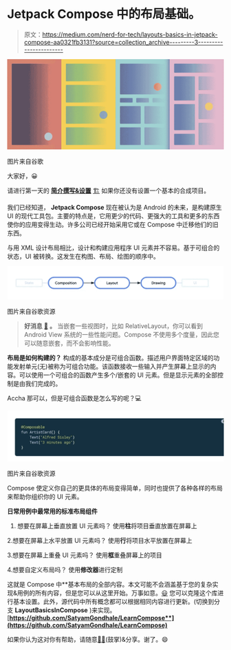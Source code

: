 # Jetpack Compose 中的布局基础。

> 原文：<https://medium.com/nerd-for-tech/layouts-basics-in-jetpack-compose-aa0321fb3131?source=collection_archive---------3----------------------->

![](img/7b738e3bd1e6c34873dfe328eecf1bd8.png)

图片来自谷歌

大家好，😀

请进行第一天的 [**简介撰写&设置**](https://gondhalesatyam-28082.medium.com/1st-day-of-learning-jetpack-compose-db3865bc5ca4) [🏗️](https://emojipedia.org/building-construction/) 如果你还没有设置一个基本的合成项目。

我们已经知道， **Jetpack Compose** 现在被认为是 Android 的未来，是构建原生 UI 的现代工具包。主要的特点是，它用更少的代码、更强大的工具和更多的东西使你的应用变得生动。许多公司已经开始采用它或在 Compose 中迁移他们的旧东西。

与用 XML 设计布局相比，设计和构建应用程序 UI 元素并不容易。基于可组合的状态，UI 被转换。这发生在构图、布局、绘图的顺序中。

![](img/9f00b533b952ab520ffdc07238e00129.png)

图片来自谷歌资源

> **好消息** [**📰**](https://emojipedia.org/newspaper/) **。**
> 当嵌套一些视图时，比如 RelativeLayout，你可以看到 Android View 系统的一些性能问题。Compose 不使用多个度量，因此您可以随意嵌套，而不会影响性能。

**布局是如何构建的？**
构成的基本成分是可组合函数。描述用户界面特定区域的功能发射单元(无)被称为可组合功能。该函数接收一些输入并产生屏幕上显示的内容。可以使用一个可组合的函数产生多个/嵌套的 UI 元素。但是显示元素的全部控制是由我们完成的。

Accha 那可以，但是可组合函数是怎么写的呢？💻

![](img/f586f9ef8a77a3ea07a6f21c2a958dd6.png)

图片来自谷歌资源

Compose 使定义你自己的更具体的布局变得简单，同时也提供了各种各样的布局来帮助你组织你的 UI 元素。

**日常用例中最常用的标准布局组件**

1.  想要在屏幕上垂直放置 UI 元素吗？
    使用**柱**将项目垂直放置在屏幕上

2.想要在屏幕上水平放置 UI 元素吗？
使用**行**将项目水平放置在屏幕上

3.想要在屏幕上重叠 UI 元素吗？
使用**框**重叠屏幕上的项目

4.想要自定义布局吗？
使用**修改器**进行定制

这就是 Compose 中**基本布局的全部内容。本文可能不会涵盖基于您的复杂实现&用例的所有内容，但是您可以从这里开始。万事如意。[😃](https://emojipedia.org/grinning-face-with-big-eyes/)
您可以克隆这个库进行基本设置。此外，源代码中所有概念都可以根据相同内容进行更新。(切换到分支 **LayoutBasicsInCompose** )来实现。
[**https://github.com/SatyamGondhale/LearnCompose**](https://github.com/SatyamGondhale/LearnCompose)**

如果你认为这对你有帮助，请随意[👏🏻](https://emojipedia.org/clapping-hands-light-skin-tone/)(鼓掌)&分享。谢了。😄